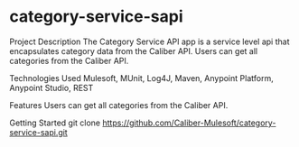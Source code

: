 # category-service-sapi
Project Description
The Category Service API app is a service level api that encapsulates category data from the Caliber API. Users can get all categories from the Caliber API.

Technologies Used
Mulesoft, MUnit, Log4J, Maven, Anypoint Platform, Anypoint Studio, REST

Features
Users can get all categories from the Caliber API.

Getting Started
git clone https://github.com/Caliber-Mulesoft/category-service-sapi.git
